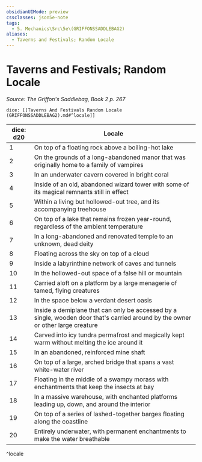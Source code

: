 ```yaml
---
obsidianUIMode: preview
cssclasses: json5e-note
tags:
  - 5. Mechanics\Src\5e\(GRIFFONSSADDLEBAG2)
aliases:
  - Taverns and Festivals; Random Locale
---
```

# Taverns and Festivals; Random Locale
*Source: The Griffon's Saddlebag, Book 2 p. 267* 

`dice: [[Taverns And Festivals Random Locale (GRIFFONSSADDLEBAG2).md#^locale]]`

| dice: d20 | Locale |
|-----------|--------|
| 1 | On top of a floating rock above a boiling-hot lake |
| 2 | On the grounds of a long-abandoned manor that was originally home to a family of vampires |
| 3 | In an underwater cavern covered in bright coral |
| 4 | Inside of an old, abandoned wizard tower with some of its magical remnants still in effect |
| 5 | Within a living but hollowed-out tree, and its accompanying treehouse |
| 6 | On top of a lake that remains frozen year-round, regardless of the ambient temperature |
| 7 | In a long-abandoned and renovated temple to an unknown, dead deity |
| 8 | Floating across the sky on top of a cloud |
| 9 | Inside a labyrinthine network of caves and tunnels |
| 10 | In the hollowed-out space of a false hill or mountain |
| 11 | Carried aloft on a platform by a large menagerie of tamed, flying creatures |
| 12 | In the space below a verdant desert oasis |
| 13 | Inside a demiplane that can only be accessed by a single, wooden door that's carried around by the owner or other large creature |
| 14 | Carved into icy tundra permafrost and magically kept warm without melting the ice around it |
| 15 | In an abandoned, reinforced mine shaft |
| 16 | On top of a large, arched bridge that spans a vast white-water river |
| 17 | Floating in the middle of a swampy morass with enchantments that keep the insects at bay |
| 18 | In a massive warehouse, with enchanted platforms leading up, down, and around the interior |
| 19 | On top of a series of lashed-together barges floating along the coastline |
| 20 | Entirely underwater, with permanent enchantments to make the water breathable |
^locale
